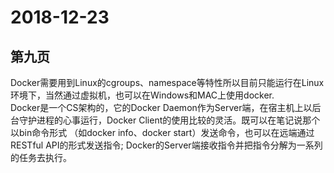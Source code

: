 # 2018-12-23
## 第九页
Docker需要用到Linux的cgroups、namespace等特性所以目前只能运行在Linux环境下，当然通过虚拟机，也可以在Windows和MAC上使用docker.  
Docker是一个CS架构的，它的Docker Daemon作为Server端，在宿主机上以后台守护进程的心事运行，Docker Client的使用比较的灵活。既可以在笔记说那个以bin命令形式
（如docker info、docker start）发送命令，也可以在远端通过RESTful API的形式发送指令; Docker的Server端接收指令并把指令分解为一系列的任务去执行。  
